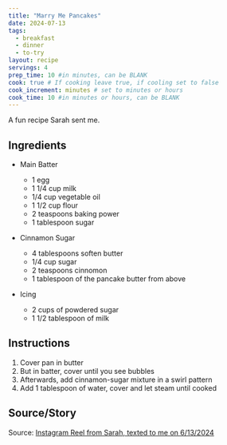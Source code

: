 ```yaml
---
title: "Marry Me Pancakes"
date: 2024-07-13
tags:
  - breakfast
  - dinner
  - to-try
layout: recipe
servings: 4
prep_time: 10 #in minutes, can be BLANK
cook: true # If cooking leave true, if cooling set to false
cook_increment: minutes # set to minutes or hours
cook_time: 10 #in minutes or hours, can be BLANK
---
```


A fun recipe Sarah sent me.

## Ingredients

- Main Batter
  - 1 egg
  - 1 1/4 cup milk
  - 1/4 cup vegetable oil
  - 1 1/2 cup flour
  - 2 teaspoons baking power
  - 1 tablespoon sugar

- Cinnamon Sugar
  - 4 tablespoons soften butter
  - 1/4 cup sugar
  - 2 teaspoons cinnomon
  - 1 tablespoon of the pancake butter from above

- Icing
	- 2 cups of powdered sugar
	- 1 1/2 tablespoon of milk

## Instructions

1. Cover pan in butter
2. But in batter, cover until you see bubbles
3. Afterwards, add cinnamon-sugar mixture in a swirl pattern
4. Add 1 tablespoon of water, cover and let steam until cooked

## Source/Story

Source: [Instagram Reel from Sarah, texted to me on 6/13/2024](https://l.facebook.com/l.php?u=https%3A%2F%2Fwww.instagram.com%2Freel%2FC8N4k2yvhT7%2F&h=AT3OefCFeSTk7LZSMJDONzcSiPvAN_0Xk8dwqBOoPNHkDWrPqV7IlR-mjwqhp7zmes03lbxdmdGKXo-lFhAN-1_hw291l1bae6M25uLxWMQ__sMoUoTcHl4tUEmb&s=1)

